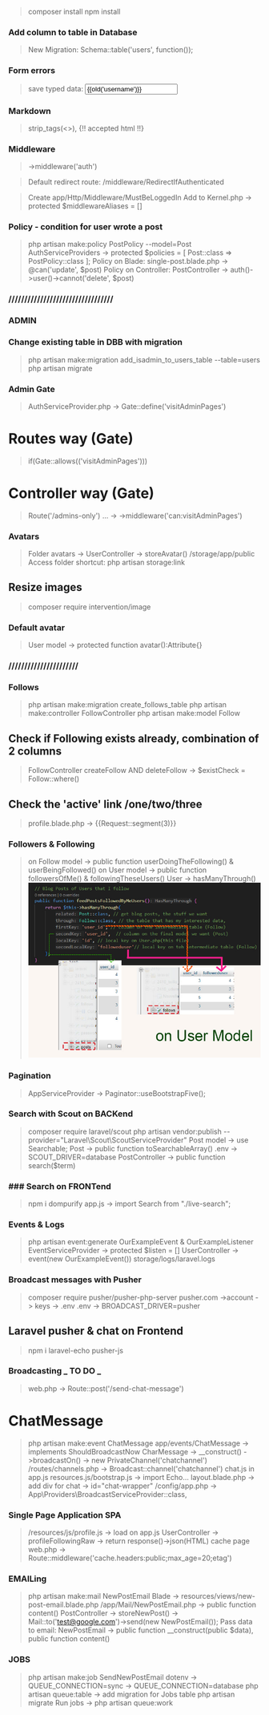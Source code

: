 > composer install
> npm install

### Add column to table in Database

> New Migration: Schema::table('users', function());

### Form errors

> save typed data: <input value="{{old('username')}}" />

### Markdown

> strip_tags(<>), {!! accepted html !!}

### Middleware

> ->middleware('auth')

> Default redirect route: /middleware/RedirectIfAuthenticated

> Create app/Http/Middleware/MustBeLoggedIn
> Add to Kernel.php -> protected $middlewareAliases = []

### Policy - condition for user wrote a post

> php artisan make:policy PostPolicy --model=Post
> AuthServiceProviders -> protected $policies = [ Post::class => PostPolicy::class ];
> Policy on Blade: single-post.blade.php -> @can('update', $post)
> Policy on Controller: PostController -> auth()->user()->cannot('delete', $post)

### /////////////////////////////////

### ADMIN

### Change existing table in DBB with migration

> php artisan make:migration add_isadmin_to_users_table --table=users
> php artisan migrate

### Admin Gate

> AuthServiceProvider.php -> Gate::define('visitAdminPages')

# Routes way (Gate)

> if(Gate::allows(('visitAdminPages')))

# Controller way (Gate)

> Route('/admins-only') ... -> ->middleware('can:visitAdminPages')

### Avatars

> Folder avatars -> UserController -> storeAvatar()
> /storage/app/public
> Access folder shortcut: php artisan storage:link

## Resize images

> composer require intervention/image

### Default avatar

> User model -> protected function avatar():Attribute{}

### //////////////////////

### Follows

> php artisan make:migration create_follows_table
> php artisan make:controller FollowController
> php artisan make:model Follow

## Check if Following exists already, combination of 2 columns

> FollowController createFollow AND deleteFollow -> $existCheck = Follow::where()

## Check the 'active' link /one/two/three

> profile.blade.php -> {{Request::segment(3)}}

### Followers & Following

> on Follow model -> public function userDoingTheFollowing() & userBeingFollowed()
> on User model -> public function followersOfMe() & followingTheseUsers()
> User -> hasManyThrough()
> ![hasManyThrough](https://github.com/samedan/2410_udemy_laravel_revisited/blob/main/public/printscreen1.jpg)

### Pagination

> AppServiceProvider -> Paginator::useBootstrapFive();

### Search with Scout on BACKend

> composer require laravel/scout
> php artisan vendor:publish --provider="Laravel\Scout\ScoutServiceProvider"
> Post model -> use Searchable;
> Post -> public function toSearchableArray()
> .env -> SCOUT_DRIVER=database
> PostController -> public function search($term)

### ### Search on FRONTend

> npm i dompurify
> app.js -> import Search from "./live-search";

### Events & Logs

> php artisan event:generate
> OurExampleEvent & OurExampleListener
> EventServiceProvider -> protected $listen = []
> UserController -> event(new OurExampleEvent())
> storage/logs/laravel.logs

### Broadcast messages with Pusher

> composer require pusher/pusher-php-server
> pusher.com ->account -> keys -> .env
> .env -> BROADCAST_DRIVER=pusher

## Laravel pusher & chat on Frontend

> npm i laravel-echo pusher-js

### Broadcasting _ TO DO _

> web.php -> Route::post('/send-chat-message')

# ChatMessage

> php artisan make:event ChatMessage
> app/events/ChatMessage -> implements ShouldBroadcastNow
> CharMessage -> \_\_construct() ->broadcastOn() -> new PrivateChannel('chatchannel')
> /routes/channels.php -> Broadcast::channel('chatchannel')
> chat.js in app.js
> resources.js/bootstrap.js -> import Echo...
> layout.blade.php -> add div for chat -> id="chat-wrapper"
> /config/app.php -> App\Providers\BroadcastServiceProvider::class,

### Single Page Application SPA

> /resources/js/profile.js -> load on app.js
> UserController -> profileFollowingRaw -> return response()->json(HTML)
> cache page web.php -> Route::middleware('cache.headers:public;max_age=20;etag')

### EMAILing

> php artisan make:mail NewPostEmail
> Blade -> resources/views/new-post-email.blade.php
> /app/Mail/NewPostEmail.php -> public function content()
> PostController -> storeNewPost() -> Mail::to('test@google.com')->send(new NewPostEmail());
> Pass data to email: NewPostEmail -> public function \_\_construct(public $data), public function content()

### JOBS

> php artisan make:job SendNewPostEmail
> dotenv -> QUEUE_CONNECTION=sync -> QUEUE_CONNECTION=database
> php artisan queue:table -> add migration for Jobs table
> php artisan migrate
> Run jobs -> php artisan queue:work
